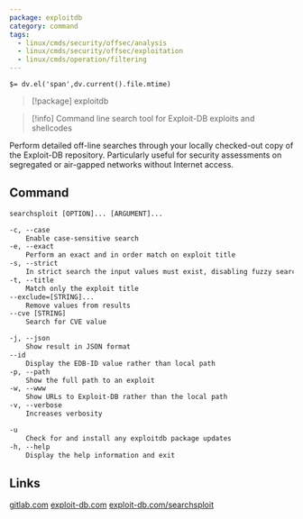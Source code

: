 ```yaml
---
package: exploitdb
category: command
tags:
  - linux/cmds/security/offsec/analysis
  - linux/cmds/security/offsec/exploitation
  - linux/cmds/operation/filtering
---
```


`$= dv.el('span',dv.current().file.mtime)`
> [!package] exploitdb

> [!info] Command line search tool for Exploit-DB exploits and shellcodes

Perform detailed off-line searches through your locally checked-out copy of the Exploit-DB repository. Particularly useful for security assessments on segregated or air-gapped networks without Internet access.

## Command
```txt
searchsploit [OPTION]... [ARGUMENT]...

-c, --case
	Enable case-sensitive search
-e, --exact
	Perform an exact and in order match on exploit title
-s, --strict
	In strict search the input values must exist, disabling fuzzy search for version range
-t, --title
	Match only the exploit title
--exclude=[STRING]...
	Remove values from results
--cve [STRING]
	Search for CVE value

-j, --json
	Show result in JSON format
--id
	Display the EDB-ID value rather than local path
-p, --path
	Show the full path to an exploit
-w, --www
	Show URLs to Exploit-DB rather than the local path
-v, --verbose
	Increases verbosity

-u
	Check for and install any exploitdb package updates
-h, --help
	Display the help information and exit
```

## Links
[gitlab.com](https://www.gitlab.com/exploit-database/exploitdb)
[exploit-db.com](https://www.exploit-db.com/)
[exploit-db.com/searchsploit](https://www.exploit-db.com/searchsploit)
